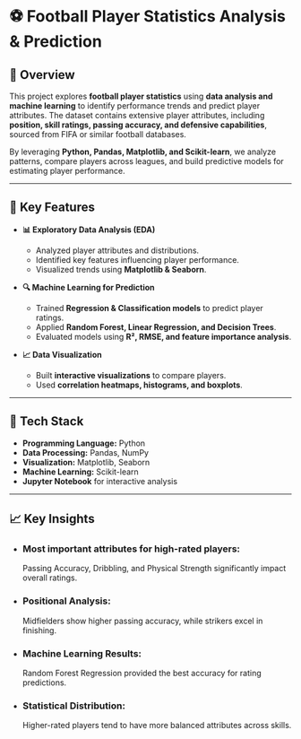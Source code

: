 # ⚽ Football Player Statistics Analysis & Prediction

## 📌 Overview
This project explores **football player statistics** using **data analysis and machine learning** to identify performance trends and predict player attributes. The dataset contains extensive player attributes, including **position, skill ratings, passing accuracy, and defensive capabilities**, sourced from FIFA or similar football databases.

By leveraging **Python, Pandas, Matplotlib, and Scikit-learn**, we analyze patterns, compare players across leagues, and build predictive models for estimating player performance.

---

## 🚀 Key Features
- **📊 Exploratory Data Analysis (EDA)**  
  - Analyzed player attributes and distributions.
  - Identified key features influencing player performance.
  - Visualized trends using **Matplotlib & Seaborn**.

- **🔍 Machine Learning for Prediction**  
  - Trained **Regression & Classification models** to predict player ratings.
  - Applied **Random Forest, Linear Regression, and Decision Trees**.
  - Evaluated models using **R², RMSE, and feature importance analysis**.

- **📈 Data Visualization**  
  - Built **interactive visualizations** to compare players.
  - Used **correlation heatmaps, histograms, and boxplots**.

---

## 🔧 Tech Stack
- **Programming Language:** Python  
- **Data Processing:** Pandas, NumPy  
- **Visualization:** Matplotlib, Seaborn  
- **Machine Learning:** Scikit-learn  
- **Jupyter Notebook** for interactive analysis  

---

## 📈 Key Insights
- ### Most important attributes for high-rated players:
    Passing Accuracy, Dribbling, and Physical Strength significantly impact overall ratings.
- ### Positional Analysis:
    Midfielders show higher passing accuracy, while strikers excel in finishing.
- ### Machine Learning Results:
    Random Forest Regression provided the best accuracy for rating predictions.
- ### Statistical Distribution:
    Higher-rated players tend to have more balanced attributes across skills. 

